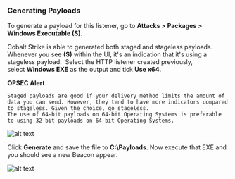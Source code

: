 ### Generating Payloads

To generate a payload for this listener, go to **Attacks > Packages > Windows Executable (S)**.

Cobalt Strike is able to generated both staged and stageless payloads. Whenever you see **(S)** within the UI, it's an indication that it's using a stageless payload.  Select the HTTP listener created previously, select **Windows EXE** as the output and tick **Use x64**.

**OPSEC Alert**
```
Staged payloads are good if your delivery method limits the amount of data you can send. However, they tend to have more indicators compared to stageless. Given the choice, go stageless.  
The use of 64-bit payloads on 64-bit Operating Systems is preferable to using 32-bit payloads on 64-bit Operating Systems.
```

![alt text](file:///android_asset/20220831112439.png)

Click **Generate** and save the file to **C:\Payloads**. Now execute that EXE and you should see a new Beacon appear.

![alt text](file:///android_asset/20220831112447.png)

